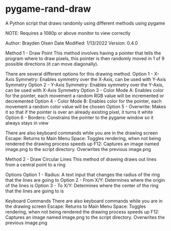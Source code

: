 # pygame-rand-draw
A Python script that draws randomly using different methods using pygame

NOTE: Requires a 1080p or above monitor to view correctly

Author: Brayden Olsen
Date Modified: 1/13/2022
Version: 0.4.0


Method 1 - Draw Point
  This method involves having a pointer that tells the program where to draw pixels, this pointer is then randomly moved in
  1 of 9 possible directions (it can move diagonally).
  
  There are several different options for this drawing method.
    Option 1 - X-Axis Symmetry: Enables symmetry over the X-Axis, can be used with Y-Axis Symmetry
    Option 2 - Y-Axis Symmetry: Enables symmetry over the Y-Axis, can be used with X-Axis Symmetry
    Option 3 - Color Mode A:    Enables color for the pointer, each movement a random RGB value will be incremented or decremented
    Option 4 - Color Mode B:    Enables color for the pointer, each movement a random color value will be chosen
    Option 5 - Overwrite:       Makes it so that if the pointer is over an already existing pixel, it turns it white
    Option 6 - Borders:         Constrains the pointer to the pygame window so it always stays in view
  
  There are also keyboard commands while you are in the drawing screen
    Escape: Returns to Main Menu
    Space:  Toggles rendering, when not being rendered the drawing process speeds up
    F12:    Captures an image named image.png to the script directory. Overwrites the previous image.png


Method 2 - Draw Circular Lines
  This method of drawing draws out lines from a central point to a ring
  
  Options
    Option 1 - Radius:   A text input that changes the radius of the ring that the lines are going to
    Option 2 - From X/Y: Determines where the origin of the lines is
    Option 3 - To X/Y:   Determines where the center of the ring that the lines are going to is
    
  Keyboard Commands
    There are also keyboard commands while you are in the drawing screen
    Escape: Returns to Main Menu
    Space:  Toggles rendering, when not being rendered the drawing process speeds up
    F12:    Captures an image named image.png to the script directory. Overwrites the previous image.png